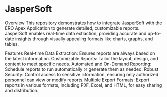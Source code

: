 # JasperSoft

Overview
This repository demonstrates how to integrate JasperSoft with the ERO Apex Application to generate detailed, customizable reports. JasperSoft enables real-time data extraction, providing accurate and up-to-date insights through visually appealing formats like charts, graphs, and tables.

Features
Real-time Data Extraction: Ensures reports are always based on the latest information.
Customizable Reports: Tailor the layout, design, and content to meet specific needs.
Automated and On-Demand Reporting: Schedule reports to run automatically or generate them as needed.
Robust Security: Control access to sensitive information, ensuring only authorized personnel can view or modify reports.
Multiple Export Formats: Export reports in various formats, including PDF, Excel, and HTML, for easy sharing and distribution.
